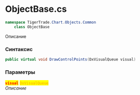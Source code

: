 
# ObjectBase.cs
```csharp
namespace TigerTrade.Chart.Objects.Common  
    class ObjectBase
```

Описание

### Синтаксис
```csharp
public virtual void DrawControlPoints(DxVisualQueue visual)
```

### Параметры  
<mark style="color:red;">**`visual`**</mark> <mark style="color:orange;">`DxVisualQueue`</mark>  
 *Описание*  
  

                    
                    